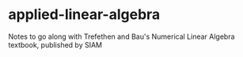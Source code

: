 applied-linear-algebra
======================

Notes to go along with Trefethen and Bau's Numerical Linear Algebra textbook, published by SIAM